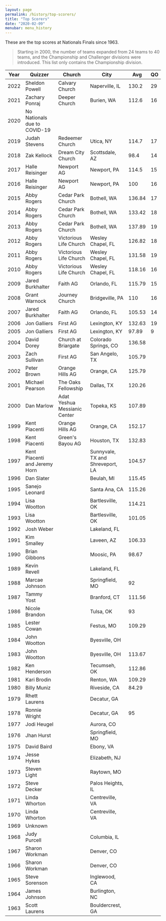 ```yaml
---
layout: page
permalink: /history/top-scorers/
title: "Top Scorers"
date: "2020-02-09"
menubar: menu_history
---
```


These are the top scores at Nationals Finals since 1963.

> Starting in 2000, the number of teams expanded from 24 teams to 40 teams, and the Championship and Challenger divisions were introduced. This list only contains the Championship division.


| Year | Quizzer                       | Church                       | City                             | Avg    | QO  |
| ---- | ----------------------------- | ---------------------------- | -------------------------------- | ------ | --- |
| 2022 | Sheldon Powell                | Calvary Church               | Naperville, IL                   | 130.2  | 29  |
| 2021 | Zachary Ponraj                | Deeper Church                | Burien, WA                       | 112.6  | 16  |
| 2020 | No Nationals due to COVID-19  |                              |                                  |        |     |
| 2019 | Judah Stevens                 | Redeemer Church              | Utica, NY                        | 114.7  | 17  |
| 2018 | Zak Kellock                   | Dream City Church            | Scottsdale, AZ                   | 98.4   | 14  |
| 2017 | Halle Reisinger               | Newport AG                   | Newport, PA                      | 114.5  | 15  |
| 2016 | Halle Reisinger               | Newport AG                   | Newport, PA                      | 100    | 16  |
| 2015 | Abby Rogers                   | Cedar Park Church            | Bothell, WA                      | 136.84 | 17  |
| 2014 | Abby Rogers                   | Cedar Park Church            | Bothell, WA                      | 133.42 | 18  |
| 2013 | Abby Rogers                   | Cedar Park Church            | Bothell, WA                      | 137.89 | 19  |
| 2012 | Abby Rogers                   | Victorious Life Church       | Wesley Chapel, FL                | 126.82 | 18  |
| 2011 | Abby Rogers                   | Victorious Life Church       | Wesley Chapel, FL                | 131.58 | 19  |
| 2010 | Abby Rogers                   | Victorious Life Church       | Wesley Chapel, FL                | 118.16 | 16  |
| 2009 | Jared Burkhalter              | Faith AG                     | Orlando, FL                      | 115.79 | 15  |
| 2008 | Grant Warnock                 | Journey Church               | Bridgeville, PA                  | 110    | 16  |
| 2007 | Jared Burkhalter              | Faith AG                     | Orlando, FL                      | 105.53 | 14  |
| 2006 | Jon Galliers                  | First AG                     | Lexington, KY                    | 132.63 | 19  |
| 2005 | Jon Galliers                  | First AG                     | Lexington, KY                    | 97.89  | 9   |
| 2004 | David Dorey                   | Church at Briargate          | Colorado Springs, CO             | 136.58 |     |
| 2003 | Zach Sullivan                 | First AG                     | San Angelo, TX                   | 105.79 |     |
| 2002 | Peter Brown                   | Orange Hills AG              | Orange, CA                       | 125.79 |     |
| 2001 | Michael Pearson               | The Oaks Fellowship          | Dallas, TX                       | 120.26 |     |
| 2000 | Dan Marlow                    | Adat Yeshua Messianic Center | Topeka, KS                       | 107.89 |     |
| 1999 | Kent Piacenti                 | Orange Hills AG              | Orange, CA                       | 152.17 |     |
| 1998 | Kent Piacenti                 | Green's Bayou AG             | Houston, TX                      | 132.83 |     |
| 1997 | Kent Piacenti and Jeremy Horn |                              | Sunnyvale, TX and Shreveport, LA | 104.57 |     |
| 1996 | Dan Slater                    |                              | Beulah, MI                       | 115.45 |     |
| 1995 | Sanejo Leonard                |                              | Santa Ana, CA                    | 115.26 |     |
| 1994 | Lisa Wootton                  |                              | Bartlesville, OK                 | 114.21 |     |
| 1993 | Lisa Wootton                  |                              | Bartlesville, OK                 | 101.05 |     |
| 1992 | Josh Weber                    |                              | Lakeland, FL                     |        |     |
| 1991 | Kim Smalley                   |                              | Laveen, AZ                       | 106.33 |     |
| 1990 | Brian Gibbons                 |                              | Moosic, PA                       | 98.67  |     |
| 1989 | Kevin Revell                  |                              | Lakeland, FL                     |        |     |
| 1988 | Marcae Johnson                |                              | Springfield, MO                  | 92     |     |
| 1987 | Tammy Yost                    |                              | Branford, CT                     | 111.56 |     |
| 1986 | Nicole Brandon                |                              | Tulsa, OK                        | 93     |     |
| 1985 | Lester Cowan                  |                              | Festus, MO                       | 109.29 |     |
| 1984 | John Wootton                  |                              | Byesville, OH                    |        |     |
| 1983 | John Wootton                  |                              | Byesville, OH                    | 113.67 |     |
| 1982 | Ken Henderson                 |                              | Tecumseh, OK                     | 112.86 |     |
| 1981 | Kari Brodin                   |                              | Renton, WA                       | 109.29 |     |
| 1980 | Billy Muniz                   |                              | Riveside, CA                     | 84.29  |     |
| 1979 | Rhett Laurens                 |                              | Decatur, GA                      |        |     |
| 1978 | Ronnie Wright                 |                              | Decatur, GA                      | 95     |     |
| 1977 | Jodi Heugel                   |                              | Aurora, CO                       |        |     |
| 1976 | Jhan Hurst                    |                              | Springfield, MO                  |        |     |
| 1975 | David Baird                   |                              | Ebony, VA                        |        |     |
| 1974 | Jesse Hykes                   |                              | Elizabeth, NJ                    |        |     |
| 1973 | Steven Light                  |                              | Raytown, MO                      |        |     |
| 1972 | Steve Decker                  |                              | Palos Heights, IL                |        |     |
| 1971 | Linda Whorton                 |                              | Centreville, VA                  |        |     |
| 1970 | Linda Whorton                 |                              | Centreville, VA                  |        |     |
| 1969 | Unknown                       |                              |                                  |        |     |
| 1968 | Judy Purcell                  |                              | Columbia, IL                     |        |     |
| 1967 | Sharon Workman                |                              | Denver, CO                       |        |     |
| 1966 | Sharon Workman                |                              | Denver, CO                       |        |     |
| 1965 | Steve Sorenson                |                              | Inglewood, CA                    |        |     |
| 1964 | James Johnson                 |                              | Burlington, NC                   |        |     |
| 1963 | Scott Laurens                 |                              | Bouldercrest, GA                 |        |     |
